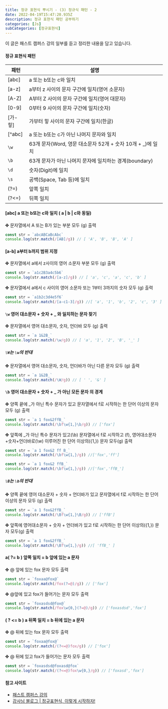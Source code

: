```yaml
---
title: 정규 표현식 뿌시기 - (3) 정규식 패턴 - 2
date: 2022-04-19T15:47:20.935Z
description: 정규 표현식 패턴 공부하기
categories: [Js]
subCategories: [정규표현식]
---
```


이 글은 패스트 캠퍼스 강의 일부를 듣고 정리한 내용을 담고 있습니다.

#### 정규 표현식 패턴

| 패턴    | 설명                                                        |
| ------- | ----------------------------------------------------------- |
| [abc]   | a 또는 b또는 c와 일치                                       |
| [a-z]   | a부터 z 사이의 문자 구간에 일치(영어 소문자)                |
| [A-Z]   | A부터 Z 사이의 문자 구간에 일치(영어 대문자)                |
| [0-9]   | 0부터 9 사이의 문자 구간에 일치(숫자)                       |
| [가-힣] | 가부터 힣 사이의 문자 구간에 일치(한글)                     |
| [^abc]  | a 또는 b또는 c가 아닌 나머지 문자와 일치                    |
| `\w`    | 63개 문자(Word, 영문 대소문자 52개 + 숫자 10개 + \_)에 일치 |
| `\b`    | 63개 문자가 아닌 나머지 문자에 일치하는 경계(boundary)      |
| `\d`    | 숫자(Digit)에 일치                                          |
| `\s`    | 공백(Space, Tab 등)에 일치                                  |
| (?=)    | 앞쪽 일치                                                   |
| (?<=)   | 뒤쪽 일치                                                   |

#### [abc] a 또는 b또는 c와 일치 ( a | b | c와 동일)

<div class="tab bottom10">✤ 문자열에서 A 또는 B가 있는 부분 모두 (g) 출력</div>

```jsx
const str = `abcABCaBcAbc`
console.log(str.match(/[AB]/g)) // [ 'A', 'B', 'B', 'A' ]
```

#### [a-b] a부터 b까지 범위 지정

<div class="tab bottom10">✤ 문자열에서 a에서 z사이의 영어 소문자 부분 모두 (g) 출력</div>

```jsx
const str = `a1c2B3a4c5b6`
console.log(str.match(/[a-z]/g)) // [ 'a', 'c', 'a', 'c', 'b' ]
```

<div class="tab bottom10">✤ 문자열에서 a에서 c 사이의 영어 소문자 또는 1부터 3까지의 숫자 모두 (g) 출력</div>

```jsx
const str = `a1b2c3d4e5f6`
console.log(str.match(/[a-c1-3]/g)) //[ 'a', '1', 'b', '2', 'c', '3' ]
```

#### `\w` 영어 대소문자 + 숫자 + \_ 와 일치하는 문자 찾기

<div class="tab bottom10">✤ 문자열에서 영어 대소문자, 숫자, 언더바 모두 (g) 출력</div>

```jsx
const str = `a 1&2B_`
console.log(str.match(/\w/g)) // [ 'a', '1', '2', 'B', '_' ]
```

##### `\W`는 `\w`의 반대

<div class="tab bottom10">✤ 문자열에서 영어 대소문자, 숫자, 언더바가 아닌 다른 문자 모두 (g) 출력</div>

```jsx
const str = `a 1&2B_`
console.log(str.match(/\W/g)) // [ ' ', '&' ]
```

#### `\b` 영어 대소문자 + 숫자 + \_ 가 아닌 모든 문자 의 경계

<div class="tab bottom10">✤ 양쪽 끝에 _가 아닌 특수 문자가 있고 문자열에서 f로 시작하는 한 단어 이상의 문자 모두 (g) 출력</div>

```jsx
const str = `a 1 fox&2ffB_`
console.log(str.match(/\bf\w{1,}\b/g)) // ['fox']
```

<div class="tab bottom10">✤ 앞쪽에 _가 아닌 특수 문자가 있고(\b) 문자열에서 f로 시작하고 (f), 영어대소문자+숫자+언더바로(\w) 이루어진 한 단어 이상의({1,}) 문자 모두(g) 출력</div>

```jsx
const str = `a 1 fox&2 ff B_`
console.log(str.match(/\bf\w{1,}/g)) //['fox','ff']
```

```jsx
const str = `a 1 fox&2 ffB_`
console.log(str.match(/\bf\w{1,}/g)) //['fox','ffB_']
```

##### `\B`는 `\b`의 반대

<div class="tab bottom10">✤ 양쪽 끝에 영어 대소문자 + 숫자 + 언더바가 있고 문자열에서 f로 시작하는 한 단어 이상의 문자 모두 (g) 출력</div>

```jsx
const str = `a 1 fox&2ffB_`
console.log(str.match(/\Bf\w{1,}\B/g)) // ['ffB']
```

<div class="tab bottom10">✤ 앞쪽에 영어대소문자 + 숫자 + 언더바가 있고 f로 시작하는 한 단어 이상의({1,}) 문자 모두(g) 출력</div>

```jsx
const str = `a 1 fox&2ffB_`
console.log(str.match(/\Bf\w{1,}/g)) //[ 'ffB_' ]
```

#### a( ?= b ) 앞쪽 일치 = b 앞에 있는 a 문자

<div class="tab bottom10">✤ @ 앞에 있는 fox 문자 모두 출력</div>

```jsx
const str = `foxaa@fox@`
console.log(str.match(/fox(?=@)/g)) // ['fox']
```

<div class="tab bottom10">✤ @앞에 있고 fox가 들어가는 문자 모두 출력</div>

```jsx
const str = `foxasdsd@fox@`
console.log(str.match(/fox\w{0,}(?=@)/g)) // ['foxasdsd','fox']
```

#### ( ? <= b ) a 뒤쪽 일치 = b 뒤에 있는 a 문자

<div class="tab bottom10">✤ @ 뒤에 있는 fox 문자 모두 출력</div>

```jsx
const str = `foxaa@fox@`
console.log(str.match(/(?<=@)fox/g)) // ['fox']
```

<div class="tab bottom10">✤ @ 뒤에 있고 fox가 들어가는 문자 모두 출력</div>

```jsx
const str = `foxasdsd@foxasd@fox`
console.log(str.match(/(?<=@)fox\w{0,}/g)) // ['foxasd','fox']
```

#### 참고 사이트

- <a href="https://fastcampus.co.kr/dev_online_frontend" target="_blank">패스트 캠퍼스 강의</a>
- <a href="https://heropy.blog/2018/10/28/regexp/" target="_blank">강사님 블로그 | 정규표현식, 이렇게 시작하자!</a>
